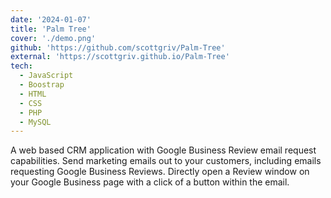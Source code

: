 ```yaml
---
date: '2024-01-07'
title: 'Palm Tree'
cover: './demo.png'
github: 'https://github.com/scottgriv/Palm-Tree'
external: 'https://scottgriv.github.io/Palm-Tree'
tech:
  - JavaScript
  - Boostrap
  - HTML
  - CSS
  - PHP
  - MySQL
---
```


A web based CRM application with Google Business Review email request capabilities. Send marketing emails out to your customers, including emails requesting Google Business Reviews. Directly open a Review window on your Google Business page with a click of a button within the email.

